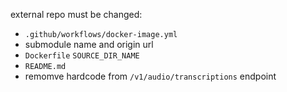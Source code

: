 external repo must be changed:
- `.github/workflows/docker-image.yml`
- submodule name and origin url
- `Dockerfile` `SOURCE_DIR_NAME`
- `README.md`
- remomve hardcode from `/v1/audio/transcriptions` endpoint
